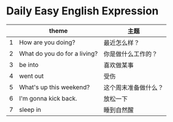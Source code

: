 # Daily Easy English Expression


| | theme | 主题|
| --- | --- | --- |
| 1 | How are you doing? | 最近怎么样？ |
| 2 | What do you do for a living? | 你是做什么工作的？ |
| 3 | be into | 喜欢做某事 |
| 4 | went out | 受伤 |
| 5 | What's up this weekend? | 这个周末准备做什么？ |
| 6 | I'm gonna kick back. | 放松一下 |
| 7 | sleep in | 睡到自然醒 |